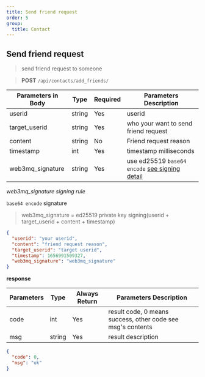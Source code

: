 ```yaml
---
title: Send friend request
order: 5
group:
  title: Contact
---
```


## Send friend request

> send friend request to someone

> **POST** `/api/contacts/add_friends/`

| Parameters in Body | Type   | Required | Parameters Description                                                |
| ------------------ | ------ | -------- | --------------------------------------------------------------------- |
| userid             | string | Yes      | userid |
| target_userid      | string | Yes      | who your want to send friend request                                  |
| content      | string | No      | Friend request  reason                                |
| timestamp          | int    | Yes      | timestamp milliseconds                                                |
| web3mq_signature   | string | Yes      | use ed25519 `base64 encode` [see signing detail](/docs/Web3MQ-API/signature)                  |

_web3mq_signature signing rule_

`base64 encode` signature

> web3mq_signature = ed25519 private key signing(userid + target_userid + content + timestamp)

```json
{
  "userid": "your userid",
  "content": "friend request reason",
  "target_userid": "target userid",
  "timestamp": 1656991509327,
  "web3mq_signature": "web3mq_signature"
}
```

**response**

| Parameters | Type   | Always Return | Parameters Description                                      |
| ---------- | ------ | ------------- | ----------------------------------------------------------- |
| code       | int    | Yes           | result code, 0 means success, other code see msg's contents |
| msg        | string | Yes           | result description                                          |

```json
{
  "code": 0,
  "msg": "ok"
}
```
